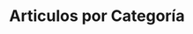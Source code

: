 ---
title: "Articulos por Categoría"
layout: categories
permalink: /categories/
author_profile: false
---